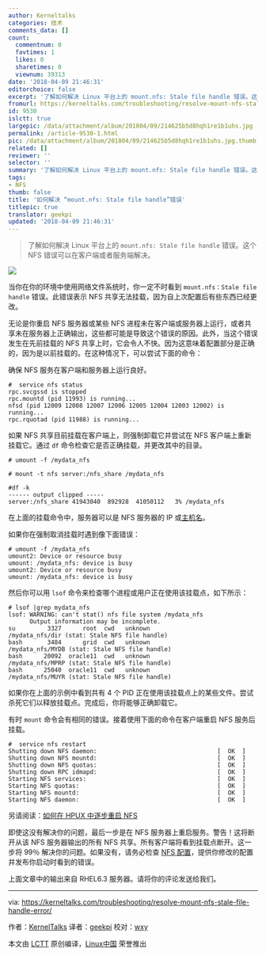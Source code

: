 ```yaml
---
author: Kerneltalks
categories: 技术
comments_data: []
count:
  commentnum: 0
  favtimes: 1
  likes: 0
  sharetimes: 0
  viewnum: 39313
date: '2018-04-09 21:46:31'
editorchoice: false
excerpt: '了解如何解决 Linux 平台上的 mount.nfs: Stale file handle 错误。这个 NFS 错误可以在客户端或者服务端解决。'
fromurl: https://kerneltalks.com/troubleshooting/resolve-mount-nfs-stale-file-handle-error/
id: 9530
islctt: true
largepic: /data/attachment/album/201804/09/214625b5d8hqh1re1b1uhs.jpg
permalink: /article-9530-1.html
pic: /data/attachment/album/201804/09/214625b5d8hqh1re1b1uhs.jpg.thumb.jpg
related: []
reviewer: ''
selector: ''
summary: '了解如何解决 Linux 平台上的 mount.nfs: Stale file handle 错误。这个 NFS 错误可以在客户端或者服务端解决。'
tags:
- NFS
thumb: false
title: '如何解决 “mount.nfs: Stale file handle”错误'
titlepic: true
translator: geekpi
updated: '2018-04-09 21:46:31'
---
```



> 
> 了解如何解决 Linux 平台上的 `mount.nfs: Stale file handle` 错误。这个 NFS 错误可以在客户端或者服务端解决。
> 
> 
> 


![](/data/attachment/album/201804/09/214625b5d8hqh1re1b1uhs.jpg)


当你在你的环境中使用网络文件系统时，你一定不时看到 `mount.nfs：Stale file handle` 错误。此错误表示 NFS 共享无法挂载，因为自上次配置后有些东西已经更改。


无论是你重启 NFS 服务器或某些 NFS 进程未在客户端或服务器上运行，或者共享未在服务器上正确输出，这些都可能是导致这个错误的原因。此外，当这个错误发生在先前挂载的 NFS 共享上时，它会令人不快。因为这意味着配置部分是正确的，因为是以前挂载的。在这种情况下，可以尝试下面的命令：


确保 NFS 服务在客户端和服务器上运行良好。



```
#  service nfs status
rpc.svcgssd is stopped
rpc.mountd (pid 11993) is running...
nfsd (pid 12009 12008 12007 12006 12005 12004 12003 12002) is running...
rpc.rquotad (pid 11988) is running...

```

如果 NFS 共享目前挂载在客户端上，则强制卸载它并尝试在 NFS 客户端上重新挂载它。通过 `df` 命令检查它是否正确挂载，并更改其中的目录。



```
# umount -f /mydata_nfs

# mount -t nfs server:/nfs_share /mydata_nfs

#df -k
------ output clipped -----
server:/nfs_share 41943040  892928  41050112   3% /mydata_nfs

```

在上面的挂载命令中，服务器可以是 NFS 服务器的 IP 或[主机名](https://kerneltalks.com/linux/all-you-need-to-know-about-hostname-in-linux/)。


如果你在强制取消挂载时遇到像下面错误：



```
# umount -f /mydata_nfs
umount2: Device or resource busy
umount: /mydata_nfs: device is busy
umount2: Device or resource busy
umount: /mydata_nfs: device is busy

```

然后你可以用 `lsof` 命令来检查哪个进程或用户正在使用该挂载点，如下所示：



```
# lsof |grep mydata_nfs
lsof: WARNING: can't stat() nfs file system /mydata_nfs
      Output information may be incomplete.
su         3327      root  cwd   unknown                                                   /mydata_nfs/dir (stat: Stale NFS file handle)
bash       3484      grid  cwd   unknown                                                   /mydata_nfs/MYDB (stat: Stale NFS file handle)
bash      20092  oracle11  cwd   unknown                                                   /mydata_nfs/MPRP (stat: Stale NFS file handle)
bash      25040  oracle11  cwd   unknown                                                   /mydata_nfs/MUYR (stat: Stale NFS file handle)

```

如果你在上面的示例中看到共有 4 个 PID 正在使用该挂载点上的某些文件。尝试杀死它们以释放挂载点。完成后，你将能够正确卸载它。


有时 `mount` 命令会有相同的错误。接着使用下面的命令在客户端重启 NFS 服务后挂载。



```
#  service nfs restart
Shutting down NFS daemon:                                  [  OK  ]
Shutting down NFS mountd:                                  [  OK  ]
Shutting down NFS quotas:                                  [  OK  ]
Shutting down RPC idmapd:                                  [  OK  ]
Starting NFS services:                                     [  OK  ]
Starting NFS quotas:                                       [  OK  ]
Starting NFS mountd:                                       [  OK  ]
Starting NFS daemon:                                       [  OK  ]

```

另请阅读：[如何在 HPUX 中逐步重启 NFS](http://kerneltalks.com/hpux/restart-nfs-in-hpux/)


即使这没有解决你的问题，最后一步是在 NFS 服务器上重启服务。警告！这将断开从该 NFS 服务器输出的所有 NFS 共享。所有客户端将看到挂载点断开。这一步将 99％ 解决你的问题。如果没有，请务必检查 [NFS 配置](http://kerneltalks.com/linux/nfs-configuration-linux-hpux/)，提供你修改的配置并发布你启动时看到的错误。


上面文章中的输出来自 RHEL6.3 服务器。请将你的评论发送给我们。




---


via: <https://kerneltalks.com/troubleshooting/resolve-mount-nfs-stale-file-handle-error/>


作者：[KernelTalks](https://kerneltalks.com) 译者：[geekpi](https://github.com/geekpi) 校对：[wxy](https://github.com/wxy)


本文由 [LCTT](https://github.com/LCTT/TranslateProject) 原创编译，[Linux中国](https://linux.cn/) 荣誉推出